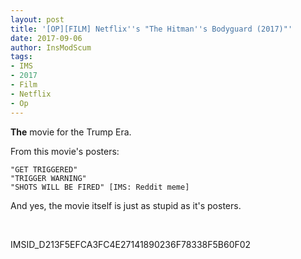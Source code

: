 ```yaml
---
layout: post
title: '[OP][FILM] Netflix''s "The Hitman''s Bodyguard (2017)"'
date: 2017-09-06
author: InsModScum
tags:
- IMS
- 2017
- Film
- Netflix
- Op
---
```


**The** movie for the Trump Era.

From this movie's posters:

```
"GET TRIGGERED"
"TRIGGER WARNING"
"SHOTS WILL BE FIRED" [IMS: Reddit meme]
```

And yes, the movie itself is just as stupid as it's posters. 
 
<br> 
 
IMSID_D213F5EFCA3FC4E27141890236F78338F5B60F02 
 
<br> 
 